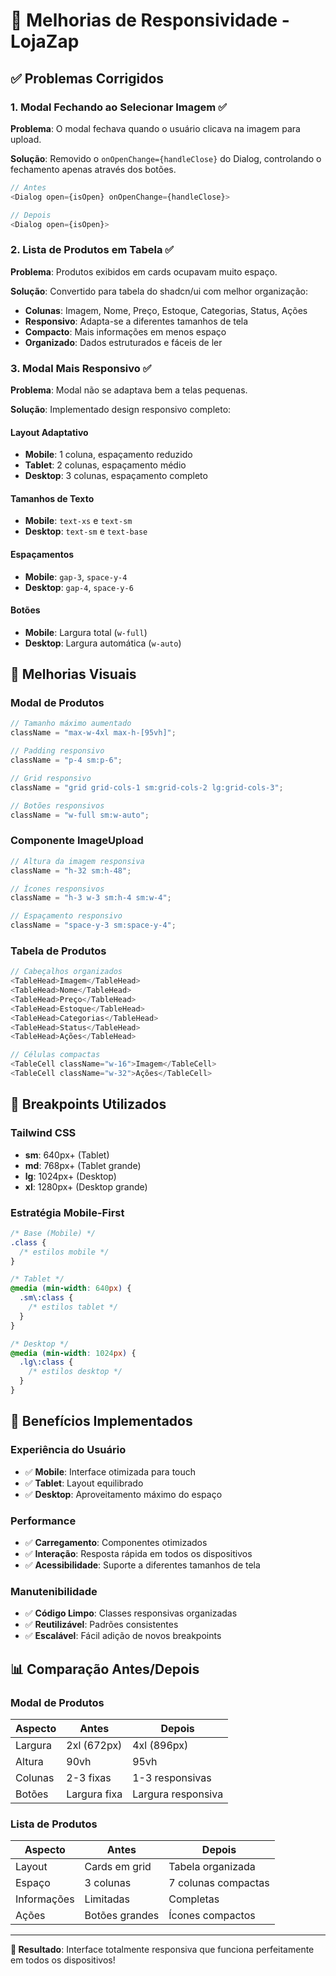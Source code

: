 # 📱 Melhorias de Responsividade - LojaZap

## ✅ Problemas Corrigidos

### 1. **Modal Fechando ao Selecionar Imagem** ✅

**Problema**: O modal fechava quando o usuário clicava na imagem para upload.

**Solução**: Removido o `onOpenChange={handleClose}` do Dialog, controlando o fechamento apenas através dos botões.

```typescript
// Antes
<Dialog open={isOpen} onOpenChange={handleClose}>

// Depois
<Dialog open={isOpen}>
```

### 2. **Lista de Produtos em Tabela** ✅

**Problema**: Produtos exibidos em cards ocupavam muito espaço.

**Solução**: Convertido para tabela do shadcn/ui com melhor organização:

- **Colunas**: Imagem, Nome, Preço, Estoque, Categorias, Status, Ações
- **Responsivo**: Adapta-se a diferentes tamanhos de tela
- **Compacto**: Mais informações em menos espaço
- **Organizado**: Dados estruturados e fáceis de ler

### 3. **Modal Mais Responsivo** ✅

**Problema**: Modal não se adaptava bem a telas pequenas.

**Solução**: Implementado design responsivo completo:

#### **Layout Adaptativo**

- **Mobile**: 1 coluna, espaçamento reduzido
- **Tablet**: 2 colunas, espaçamento médio
- **Desktop**: 3 colunas, espaçamento completo

#### **Tamanhos de Texto**

- **Mobile**: `text-xs` e `text-sm`
- **Desktop**: `text-sm` e `text-base`

#### **Espaçamentos**

- **Mobile**: `gap-3`, `space-y-4`
- **Desktop**: `gap-4`, `space-y-6`

#### **Botões**

- **Mobile**: Largura total (`w-full`)
- **Desktop**: Largura automática (`w-auto`)

## 🎨 Melhorias Visuais

### **Modal de Produtos**

```typescript
// Tamanho máximo aumentado
className = "max-w-4xl max-h-[95vh]";

// Padding responsivo
className = "p-4 sm:p-6";

// Grid responsivo
className = "grid grid-cols-1 sm:grid-cols-2 lg:grid-cols-3";

// Botões responsivos
className = "w-full sm:w-auto";
```

### **Componente ImageUpload**

```typescript
// Altura da imagem responsiva
className = "h-32 sm:h-48";

// Ícones responsivos
className = "h-3 w-3 sm:h-4 sm:w-4";

// Espaçamento responsivo
className = "space-y-3 sm:space-y-4";
```

### **Tabela de Produtos**

```typescript
// Cabeçalhos organizados
<TableHead>Imagem</TableHead>
<TableHead>Nome</TableHead>
<TableHead>Preço</TableHead>
<TableHead>Estoque</TableHead>
<TableHead>Categorias</TableHead>
<TableHead>Status</TableHead>
<TableHead>Ações</TableHead>

// Células compactas
<TableCell className="w-16">Imagem</TableCell>
<TableCell className="w-32">Ações</TableCell>
```

## 📱 Breakpoints Utilizados

### **Tailwind CSS**

- **sm**: 640px+ (Tablet)
- **md**: 768px+ (Tablet grande)
- **lg**: 1024px+ (Desktop)
- **xl**: 1280px+ (Desktop grande)

### **Estratégia Mobile-First**

```css
/* Base (Mobile) */
.class {
  /* estilos mobile */
}

/* Tablet */
@media (min-width: 640px) {
  .sm\:class {
    /* estilos tablet */
  }
}

/* Desktop */
@media (min-width: 1024px) {
  .lg\:class {
    /* estilos desktop */
  }
}
```

## 🚀 Benefícios Implementados

### **Experiência do Usuário**

- ✅ **Mobile**: Interface otimizada para touch
- ✅ **Tablet**: Layout equilibrado
- ✅ **Desktop**: Aproveitamento máximo do espaço

### **Performance**

- ✅ **Carregamento**: Componentes otimizados
- ✅ **Interação**: Resposta rápida em todos os dispositivos
- ✅ **Acessibilidade**: Suporte a diferentes tamanhos de tela

### **Manutenibilidade**

- ✅ **Código Limpo**: Classes responsivas organizadas
- ✅ **Reutilizável**: Padrões consistentes
- ✅ **Escalável**: Fácil adição de novos breakpoints

## 📊 Comparação Antes/Depois

### **Modal de Produtos**

| Aspecto | Antes        | Depois             |
| ------- | ------------ | ------------------ |
| Largura | 2xl (672px)  | 4xl (896px)        |
| Altura  | 90vh         | 95vh               |
| Colunas | 2-3 fixas    | 1-3 responsivas    |
| Botões  | Largura fixa | Largura responsiva |

### **Lista de Produtos**

| Aspecto     | Antes          | Depois              |
| ----------- | -------------- | ------------------- |
| Layout      | Cards em grid  | Tabela organizada   |
| Espaço      | 3 colunas      | 7 colunas compactas |
| Informações | Limitadas      | Completas           |
| Ações       | Botões grandes | Ícones compactos    |

---

**🎯 Resultado**: Interface totalmente responsiva que funciona perfeitamente em todos os dispositivos!
